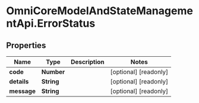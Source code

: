 # OmniCoreModelAndStateManagementApi.ErrorStatus

## Properties

Name | Type | Description | Notes
------------ | ------------- | ------------- | -------------
**code** | **Number** |  | [optional] [readonly] 
**details** | **String** |  | [optional] [readonly] 
**message** | **String** |  | [optional] [readonly] 


